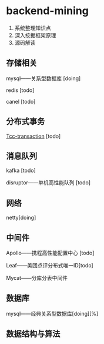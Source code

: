 # backend-mining
1. 系统整理知识点
2. 深入挖掘框架原理
3. 源码解读



## 存储相关

mysql——关系型数据库 [doing]

redis [todo]

canel [todo]

## 分布式事务

[Tcc-transaction](https://github.com/changmingxie/tcc-transaction) [todo]

## 消息队列

kafka [todo]

disruptor——单机高性能队列 [todo]



## 网络

netty[doing]

## 中间件

Apollo——携程高性能配置中心 [todo]

Leaf——美团点评分布式唯一ID[todo]

Mycat——分库分表中间件

## 数据库

mysql——经典关系型数据库[doing][%]



## 数据结构与算法
